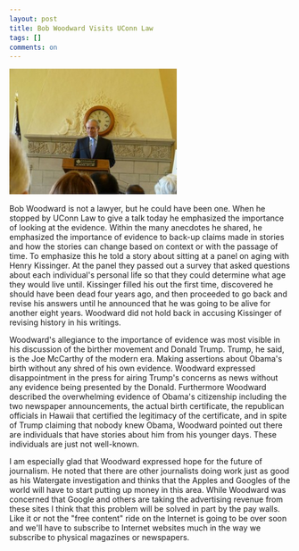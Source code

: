 ```yaml
---
layout: post
title: Bob Woodward Visits UConn Law
tags: []
comments: on
---
```

![Bob Woodward](/Images/2011/04/BobWoodward-300x225.jpg "Bob Woodward")

Bob Woodward is not a lawyer, but he could have been one. When he stopped by UConn Law to give a talk today he emphasized the importance of looking at the evidence. Within the many anecdotes he shared, he emphasized the importance of evidence to back-up claims made in stories and how the stories can change based on context or with the passage of time. To emphasize this he told a story about sitting at a panel on aging with Henry Kissinger. At the panel they passed out a survey that asked questions about each individual's personal life so that they could determine what age they would live until. Kissinger filled his out the first time, discovered he should have been dead four years ago, and then proceeded to go back and revise his answers until he announced that he was going to be alive for another eight years. Woodward did not hold back in accusing Kissinger of revising history in his writings.

Woodward's allegiance to the importance of evidence was most visible in his discussion of the birther movement and Donald Trump. Trump, he said, is the Joe McCarthy of the modern era. Making assertions about Obama's birth without any shred of his own evidence. Woodward expressed disappointment in the press for airing Trump's concerns as news without any evidence being presented by the Donald. Furthermore Woodward described the overwhelming evidence of Obama's citizenship including the two newspaper announcements, the actual birth certificate, the republican officials in Hawaii that certified the legitimacy of the certificate, and in spite of Trump claiming that nobody knew Obama, Woodward pointed out there are individuals that have stories about him from his younger days. These individuals are just not well-known. 

I am especially glad that Woodward expressed hope for the future of journalism. He noted that there are other journalists doing work just as good as his Watergate investigation and thinks that the Apples and Googles of the world will have to start putting up money in this area. While Woodward was concerned that Google and others are taking the advertising revenue from these sites I think that this problem will be solved in part by the pay walls. Like it or not the "free content" ride on the Internet is going to be over soon and we'll have to subscribe to Internet websites much in the way we subscribe to physical magazines or newspapers.
